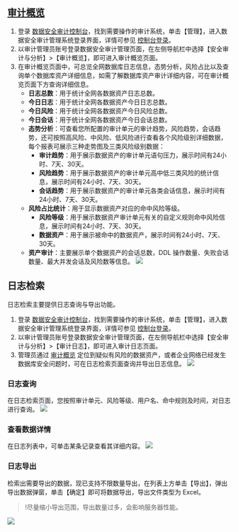 
## [审计概览](id:sjgl)
1. 登录 [数据安全审计控制台](https://console.cloud.tencent.com/cds/audit)，找到需要操作的审计系统，单击【管理】，进入数据安全审计管理系统登录界面，详情可参见 [控制台登录](https://cloud.tencent.com/document/product/856/17381)。
2. 以审计管理员账号登录数据安全审计管理页面，在左侧导航栏中选择【安全审计与分析】>【审计概览】，即可进入审计概览页面。
3. 在审计概览页面中，可总览全网数据库日志信息，态势分析，风险占比以及查询单个数据库资产详细信息，如需了解数据库资产审计详细内容，可在审计概览页面下方查询详细信息。
	- **日志总数**：用于统计全网各数据资产日志总数。
	- **今日日志**：用于统计全网各数据资产今日日志总数。
	- **今日风险**：用于统计全网各数据资产今日风险总数。
	- **今日会话**：用于统计全网各数据资产今日会话总数。
	- **态势分析**：可查看您所配置的审计单元的审计趋势，风险趋势，会话趋势，还可按照高风险、中风险、低风险进行查看各个风险级别详细数据，每个报表可展示三种走势图及三类风险级别数据：
		- **审计趋势**：用于展示数据资产的审计单元语句压力，展示时间有24小时、7天、30天。
		- **风险趋势**：用于展示数据资产的审计单元高中低三类风险的统计信息，展示时间有24小时、7天、30天。
		- **会话趋势**：用于展示数据资产的审计单元各类会话信息，展示时间有24小时、7天、30天。
	- **风险占比统计**：用于显示数据资产对应的命中风险等级。
		- **风险等级**：用于展示数据资产审计单元有关的自定义规则命中风险信息，展示时间有24小时、7天、30天。
		- **数据资产**：用于展示被命中的数据资产，展示时间有24小时、7天、30天。
	- **资产审计**：主要展示单个数据资产的会话总数，DDL 操作数量、失败会话数量、最大并发会话及风险数等信息。
![](https://main.qcloudimg.com/raw/2b9d9e7dd1de569714e328642ffcf3a4.png)

## 日志检索
日志检索主要提供日志查询与导出功能。
1. 登录 [数据安全审计控制台](https://console.cloud.tencent.com/cds/audit)，找到需要操作的审计系统，单击【管理】，进入数据安全审计管理系统登录界面，详情可参见 [控制台登录](https://cloud.tencent.com/document/product/856/17381)。
2. 以审计管理员账号登录数据安全审计管理页面，在左侧导航栏中选择【安全审计与分析】>【审计日志】，即可进入审计日志页面。
3. 管理员通过 [审计概览](#sjgl) 定位到疑似有风险的数据资产，或者企业网络已经发生数据库安全问题时，可在日志检索页面查询并导出日志信息。
![](https://main.qcloudimg.com/raw/40401fec08341da3cb72968302f7c890.png)

### 日志查询
在日志检索页面，您按照审计单元、风险等级、用户名、命中规则及时间，对日志进行查询。
![](https://main.qcloudimg.com/raw/c0d74da57fa373a7ed82095673485ea2.png)

### 查看数据详情
在日志列表中，可单击某条记录查看其详细内容。
![](https://main.qcloudimg.com/raw/57b3355fcd8a9e009671025a1d6aa813.png)

### 日志导出
检索出需要导出的数据，现已支持不限数量导出，在列表上方单击【导出】，弹出导出数据弹窗，单击【确定】即可将数据导出，导出文件类型为 Excel。
>!尽量缩小导出范围，导出数量过多，会影响服务器性能。
>
![](https://main.qcloudimg.com/raw/7a37433d51aa6939f937213565bdf55f.png)
